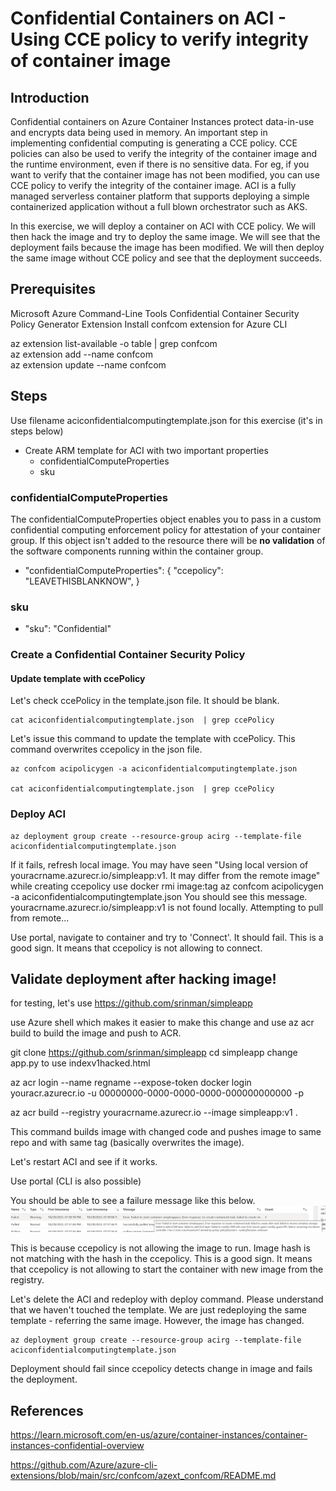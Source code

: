 # Confidential Containers on ACI - Using CCE policy to verify integrity of container image

<!---

https://github.com/srinman/azureexamplespriv/blob/main/confcompute/aciconfidentialcomputing.md

--->

## Introduction

Confidential containers on Azure Container Instances protect data-in-use and encrypts data being used in memory.  An important step in implementing confidential computing is generating a CCE policy. CCE policies can also be used to verify the integrity of the container image and the runtime environment, even if there is no sensitive data. For eg, if you want to verify that the container image has not been modified, you can use CCE policy to verify the integrity of the container image. ACI is a fully managed serverless container platform that supports deploying a simple containerized application without a full blown orchestrator such as AKS.

In this exercise, we will deploy a container on ACI with CCE policy.  We will then hack the image and try to deploy the same image.  We will see that the deployment fails because the image has been modified.  We will then deploy the same image without CCE policy and see that the deployment succeeds.

## Prerequisites

Microsoft Azure Command-Line Tools Confidential Container Security Policy Generator Extension
Install confcom extension for Azure CLI 

az extension list-available -o table | grep confcom   
az extension add --name confcom  
az extension update --name confcom  

## Steps

Use filename aciconfidentialcomputingtemplate.json for this exercise (it's in steps below)

- Create ARM template for ACI with two important properties
    - confidentialComputeProperties
    - sku


### confidentialComputeProperties

The confidentialComputeProperties object enables you to pass in a custom confidential computing enforcement policy for attestation of your container group. If this object isn't added to the resource there will be **no validation** of the software components running within the container group.

- "confidentialComputeProperties": {
    "ccepolicy": "LEAVETHISBLANKNOW",
}

### sku

- "sku": "Confidential"

### Create a Confidential Container Security Policy

#### Update template with ccePolicy 

Let's check ccePolicy in the template.json file.  It should be blank.   

```
cat aciconfidentialcomputingtemplate.json  | grep ccePolicy 
```   

Let's issue this command to update the template with ccePolicy.  This command overwrites ccepolicy in the json file.  

```
az confcom acipolicygen -a aciconfidentialcomputingtemplate.json 

cat aciconfidentialcomputingtemplate.json  | grep ccePolicy  
``` 



### Deploy ACI


```
az deployment group create --resource-group acirg --template-file aciconfidentialcomputingtemplate.json
```

If it fails, refresh local image. You may have seen "Using local version of youracrname.azurecr.io/simpleapp:v1. It may differ from the remote image"  while creating ccepolicy
use docker rmi image:tag
az confcom acipolicygen -a aciconfidentialcomputingtemplate.json 
You should see this message. 
youracrname.azurecr.io/simpleapp:v1 is not found locally. Attempting to pull from remote...

Use portal, navigate to container and try to 'Connect'. It should fail.  This is a good sign.  It means that ccepolicy is not allowing to connect.

## Validate deployment after hacking image!


for testing, let's use https://github.com/srinman/simpleapp

use Azure shell which makes it easier to make this change and use az acr build to build the image and push to ACR.  

git clone https://github.com/srinman/simpleapp
cd simpleapp
change app.py to use indexv1hacked.html 

az acr login --name regname --expose-token
docker login youracr.azurecr.io  -u 00000000-0000-0000-0000-000000000000 -p <token>   

az acr build --registry youracrname.azurecr.io --image simpleapp:v1 .

This command builds image with changed code and pushes image to same repo and with same tag (basically overwrites the image).

Let's restart ACI and see if it works.  

Use portal (CLI is also possible)

You should be able to see a failure message like this below.
![Alt text](image-20.png)

This is because ccepolicy is not allowing the image to run. Image hash is not matching with the hash in the ccepolicy.  This is a good sign.  It means that ccepolicy is not allowing to start the container with new image from the registry.  

Let's delete the ACI and redeploy with deploy command. Please understand that we haven't touched the template.  We are just redeploying the same template - referring the same image. However, the image has changed.


```
az deployment group create --resource-group acirg --template-file aciconfidentialcomputingtemplate.json
```
Deployment should fail since ccepolicy detects change in image and fails the deployment.  






## References

https://learn.microsoft.com/en-us/azure/container-instances/container-instances-confidential-overview   

https://github.com/Azure/azure-cli-extensions/blob/main/src/confcom/azext_confcom/README.md



